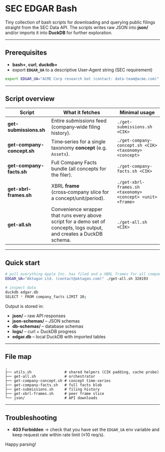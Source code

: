 # SEC EDGAR Bash

Tiny collection of bash scripts for downloading and querying public filings
straight from the SEC Data API. The scripts writes raw JSON into **json/**
and/or imports it into **DuckDB** for further exploration.

---

## Prerequisites

- **bash+**, **curl**, **duckdb+**
- export **`EDGAR_UA`** to a descriptive User‑Agent string (SEC requirement)

```bash
export EDGAR_UA="ACME Corp research bot (contact: data‑team@acme.com)"
```

---

## Script overview

| Script                     | What it fetches                                                                                                        | Minimal usage                                              |
| -------------------------- | ---------------------------------------------------------------------------------------------------------------------- | ---------------------------------------------------------- |
| **get-submissions.sh**     | Entire _submissions_ feed (company‑wide filing history).                                                               | `./get-submissions.sh <CIK>`                               |
| **get-company-concept.sh** | Time‑series for a single taxonomy **concept** (e.g. `Assets`).                                                         | `./get-company-concept.sh <CIK> <taxonomy> <concept>`      |
| **get-company-facts.sh**   | Full Company Facts bundle (all concepts for the filer).                                                                | `./get-company-facts.sh <CIK>`                             |
| **get-xbrl-frames.sh**     | XBRL **frame** (cross‑company slice for a concept/unit/period).                                                        | `./get-xbrl-frames.sh <taxonomy> <concept> <unit> <frame>` |
| **get-all.sh**             | Convenience wrapper that runs every above script for a demo set of concepts, logs output, and creates a DuckDB schema. | `./get-all.sh <CIK>`                                       |

---

## Quick start

```bash
# pull everything Apple Inc. has filed and a XBRL frames for all companies
EDGAR_UA="Aktagon Ltd. (contact@aktagon.com)" ./get-all.sh 320193

# inspect data
duckdb edgar.db
SELECT * FROM company_facts LIMIT 20;
```

Output is stored in:

- **json/** – raw API responses
- **json-schemas/** – JSON schemas
- **db-schemas/** – database schemas
- **logs/** – curl + DuckDB progress
- **edgar.db** – local DuckDB with imported tables

---

## File map

```
.
├── utils.sh               # shared helpers (CIK padding, cache probe)
├── get-all.sh             # orchestrator
├── get-company-concept.sh # concept time‑series
├── get-company-facts.sh   # full facts blob
├── get-submissions.sh     # filing history
├── get-xbrl-frames.sh     # peer frame slice
└── json/                  # API downloads
```

---

## Troubleshooting

- **403 Forbidden** → check that you have set the `EDGAR_UA` env variable and keep request rate within rate limit (≤10 req/s).

Happy parsing!

